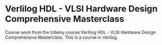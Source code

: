 # Verlilog HDL - VLSI Hardware Design Comprehensive Masterclass

Course work from the Udemy course Verlilog HDL - VLSI Hardware Design Comprehensive Masterclass. This is a course in Verilog. 
